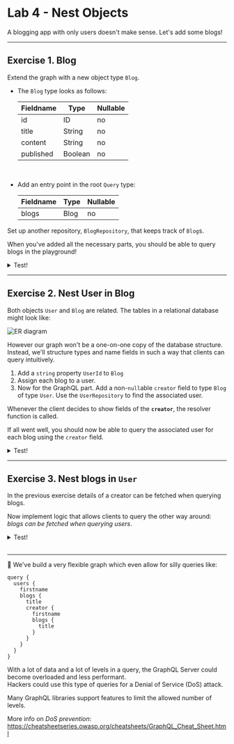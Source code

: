 # Lab 4 - Nest Objects

A blogging app with only users doesn't make sense. Let's add some blogs!

---

## Exercise 1. Blog

Extend the graph with a new object type `Blog`.

- The `Blog` type looks as follows:

  | Fieldname | Type    | Nullable |
  | --------- | ------- | -------- |
  | id        | ID      | no       |
  | title     | String  | no       |
  | content   | String  | no       |
  | published | Boolean | no       |

  <br>

- Add an entry point in the root `Query` type:

  | Fieldname | Type | Nullable |
  | --------- | ---- | -------- |
  | blogs     | Blog | no       |

Set up another repository, `BlogRepository`, that keeps track of `Blog`s.

When you've added all the necessary parts, you should be able to query blogs in the playground!

<details>
<summary>Test!</summary>

```bash
query {
  blogs {
    id
    title
    content
    published
  }
}
```

</details>

---

## Exercise 2. Nest User in Blog

Both objects `User` and `Blog` are related. The tables in a relational database might look like:

![ER diagram](img/er-diagram1.png)

However our graph won't be a one-on-one copy of the database structure. Instead, we'll structure types and name fields in such a way that clients can query intuitively.

1. Add a `string` property `UserId` to `Blog`
1. Assign each blog to a user.
1. Now for the GraphQL part. Add a non-`null`able `creator` field to type `Blog` of type `User`. Use the `UserRepository` to find the associated user.

Whenever the client decides to show fields of the **`creator`**, the resolver function is called.

If all went well, you should now be able to query the associated user for each blog using the `creator` field.

<details>
<summary>Test!</summary>

```gql
query {
  blogs {
    title
    content
    published
    creator {
      firstname
      email
      yearOfBirth
    }
  }
}
```

</details>

---

## Exercise 3. Nest blogs in `User`

In the previous exercise details of a creator can be fetched when querying blogs.

Now implement logic that allows clients to query the other way around:  
_blogs can be fetched when querying users_.


<details>
<summary>Test!</summary>

```gql
query {
  users {
    firstname
    blogs {
      id
      title
    }
  }
}
```

</details><br>

---

🔔 We've build a very flexible graph which even allow for silly queries like:

```gql
query {
  users {
    firstname
    blogs {
      title
      creator {
        firstname
        blogs {
          title
        }
      }
    }
  }
}
```

With a lot of data and a lot of levels in a query, the GraphQL Server could become overloaded and less performant.  
Hackers could use this type of queries for a Denial of Service (DoS) attack.

Many GraphQL libraries support features to limit the allowed number of levels.  

More info on _DoS prevention_:  
https://cheatsheetseries.owasp.org/cheatsheets/GraphQL_Cheat_Sheet.html
